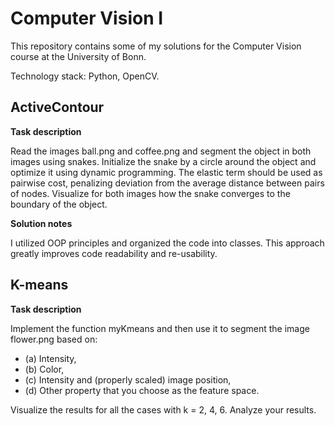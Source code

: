 # Computer Vision I

This repository contains some of my solutions for the Computer Vision course at the University of Bonn.

Technology stack: Python, OpenCV.

## ActiveContour
**Task description**

Read the images ball.png and coffee.png and segment the object in both images using snakes. Initialize the snake by a circle around the object and optimize it using dynamic programming. The elastic term should be used as pairwise cost, penalizing deviation from the average distance between pairs of nodes. Visualize for both images how the snake converges to the boundary of the object.

**Solution notes**

I utilized OOP principles and organized the code into classes. This approach greatly improves code readability and re-usability.

## K-means
**Task description**

Implement the function myKmeans and then use it to segment the image flower.png based on:
- (a) Intensity,
- (b) Color,
- (c) Intensity and (properly scaled) image position,
- (d) Other property that you choose as the feature space.

Visualize the results for all the cases with k = 2, 4, 6. Analyze your results.
